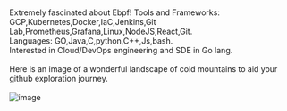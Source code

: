 \
Extremely fascinated about Ebpf!
Tools and Frameworks: GCP,Kubernetes,Docker,IaC,Jenkins,Git Lab,Prometheus,Grafana,Linux,NodeJS,React,Git. \
Languages: GO,Java,C,python,C++,Js,bash. \
Interested in Cloud/DevOps engineering and SDE in Go lang. \
\
Here is an image of a wonderful landscape of cold mountains to aid your github exploration journey. \
\
![image](https://user-images.githubusercontent.com/83643646/211995141-3f522938-4f46-4d5a-bdd5-2ff3f9951385.png)


